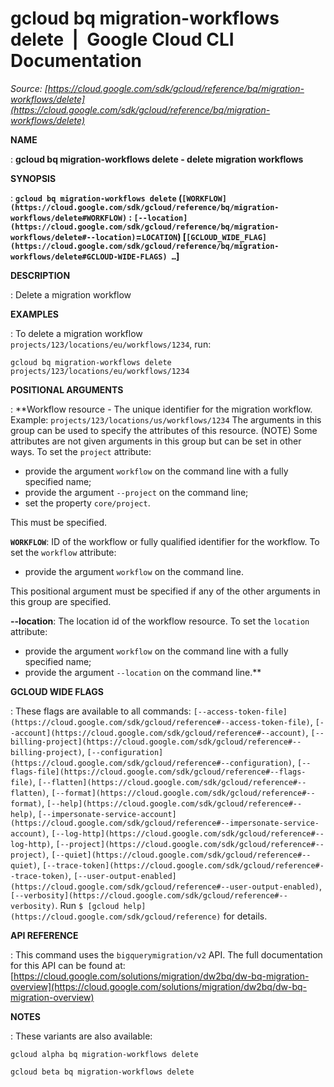 # gcloud bq migration-workflows delete  |  Google Cloud CLI Documentation

*Source: [https://cloud.google.com/sdk/gcloud/reference/bq/migration-workflows/delete](https://cloud.google.com/sdk/gcloud/reference/bq/migration-workflows/delete)*

**NAME**

: **gcloud bq migration-workflows delete - delete migration workflows**

**SYNOPSIS**

: **`gcloud bq migration-workflows delete` (`[WORKFLOW](https://cloud.google.com/sdk/gcloud/reference/bq/migration-workflows/delete#WORKFLOW)` : `[--location](https://cloud.google.com/sdk/gcloud/reference/bq/migration-workflows/delete#--location)`=`LOCATION`) [`[GCLOUD_WIDE_FLAG](https://cloud.google.com/sdk/gcloud/reference/bq/migration-workflows/delete#GCLOUD-WIDE-FLAGS) …`]**

**DESCRIPTION**

: Delete a migration workflow

**EXAMPLES**

: To delete a migration workflow
`projects/123/locations/eu/workflows/1234`, run:

```
gcloud bq migration-workflows delete projects/123/locations/eu/workflows/1234
```

**POSITIONAL ARGUMENTS**

: **Workflow resource - The unique identifier for the migration workflow. Example:
`projects/123/locations/us/workflows/1234` The arguments in this
group can be used to specify the attributes of this resource. (NOTE) Some
attributes are not given arguments in this group but can be set in other ways.
To set the `project` attribute:

- provide the argument `workflow` on the command line with a fully
specified name;
- provide the argument `--project` on the command line;
- set the property `core/project`.

This must be specified.

**`WORKFLOW`**:
ID of the workflow or fully qualified identifier for the workflow.
To set the `workflow` attribute:

- provide the argument `workflow` on the command line.

This positional argument must be specified if any of the other arguments in this
group are specified.

**--location**:
The location id of the workflow resource.
To set the `location` attribute:

- provide the argument `workflow` on the command line with a fully
specified name;
- provide the argument `--location` on the command line.**

**GCLOUD WIDE FLAGS**

: These flags are available to all commands: `[--access-token-file](https://cloud.google.com/sdk/gcloud/reference#--access-token-file)`,
`[--account](https://cloud.google.com/sdk/gcloud/reference#--account)`, `[--billing-project](https://cloud.google.com/sdk/gcloud/reference#--billing-project)`,
`[--configuration](https://cloud.google.com/sdk/gcloud/reference#--configuration)`,
`[--flags-file](https://cloud.google.com/sdk/gcloud/reference#--flags-file)`,
`[--flatten](https://cloud.google.com/sdk/gcloud/reference#--flatten)`, `[--format](https://cloud.google.com/sdk/gcloud/reference#--format)`, `[--help](https://cloud.google.com/sdk/gcloud/reference#--help)`, `[--impersonate-service-account](https://cloud.google.com/sdk/gcloud/reference#--impersonate-service-account)`,
`[--log-http](https://cloud.google.com/sdk/gcloud/reference#--log-http)`,
`[--project](https://cloud.google.com/sdk/gcloud/reference#--project)`, `[--quiet](https://cloud.google.com/sdk/gcloud/reference#--quiet)`, `[--trace-token](https://cloud.google.com/sdk/gcloud/reference#--trace-token)`, `[--user-output-enabled](https://cloud.google.com/sdk/gcloud/reference#--user-output-enabled)`,
`[--verbosity](https://cloud.google.com/sdk/gcloud/reference#--verbosity)`.
Run `$ [gcloud help](https://cloud.google.com/sdk/gcloud/reference)` for details.

**API REFERENCE**

: This command uses the `bigquerymigration/v2` API. The full
documentation for this API can be found at: [https://cloud.google.com/solutions/migration/dw2bq/dw-bq-migration-overview](https://cloud.google.com/solutions/migration/dw2bq/dw-bq-migration-overview)

**NOTES**

: These variants are also available:

```
gcloud alpha bq migration-workflows delete
```

```
gcloud beta bq migration-workflows delete
```